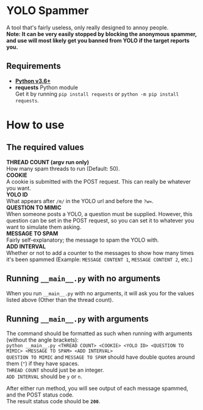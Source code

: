 # YOLO Spammer
A tool that's fairly useless, only really designed to annoy people.  
**Note: It can be very easily stopped by blocking the anonymous spammer, and use will most likely get you banned from YOLO if the target reports you.**

## Requirements
- [**Python v3.6+**](https://www.python.org/downloads/)
- **requests** Python module  
  Get it by running `pip install requests` or `python -m pip install requests`.

# How to use
## The required values
**THREAD COUNT (argv run only)**  
How many spam threads to run (Default: 50).  
**COOKIE**  
A cookie is submitted with the POST request. This can really be whatever you want.  
**YOLO ID**  
What appears after `/m/` in the YOLO url and before the `?w=`.  
**QUESTION TO MIMIC**  
When someone posts a YOLO, a question must be supplied. However, this question can be set in the POST request, so you can set it to whatever you want to simulate them asking.  
**MESSAGE TO SPAM**  
Fairly self-explanatory; the message to spam the YOLO with.  
**ADD INTERVAL**  
Whether or not to add a counter to the messages to show how many times it's been spammed (Example: `MESSAGE CONTENT 1`, `MESSAGE CONTENT 2`, etc.)

## Running `__main__.py` with no arguments
When you run `__main__.py` with no arguments, it will ask you for the values listed above (Other than the thread count).

## Running `__main__.py` with arguments
The command should be formatted as such when running with arguments (without the angle brackets):  
`python __main__.py <THREAD COUNT> <COOKIE> <YOLO ID> <QUESTION TO MIMIC> <MESSAGE TO SPAM> <ADD INTERVAL>`  
`QUESTION TO MIMIC` and `MESSAGE TO SPAM` should have double quotes around them (`"`) if they have spaces.  
`THREAD COUNT` should just be an integer.  
`ADD INTERVAL` should be `y` or `n`.

After either run method, you will see output of each message spammed, and the POST status code.  
The result status code should be **`200`**.